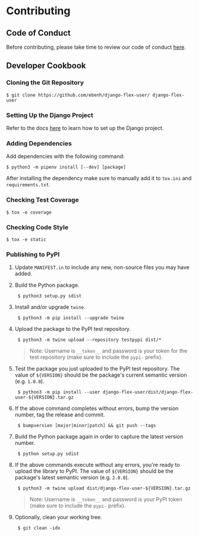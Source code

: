 # Contributing

## Code of Conduct

Before contributing, please take time to review our code of conduct [here](CODE_OF_CONDUCT.md).

## Developer Cookbook

### Cloning the Git Repository

    $ git clone https://github.com/ebenh/django-flex-user/ django-flex-user

### Setting Up the Django Project

Refer to the
docs [here](https://django-flex-user.readthedocs.io/en/latest/reference_project.html#running-the-reference-project-locally)
to learn how to set up the Django project.

### Adding Dependencies

Add dependencies with the following command:

    $ python3 -m pipenv install [--dev] [package]

After installing the dependency make sure to manually add it to `tox.ini` and `requirements.txt`.

### Checking Test Coverage

    $ tox -e coverage

### Checking Code Style

    $ tox -e static

### Publishing to PyPI

1. Update `MANIFEST.in` to include any new, non-source files you may have added.

2. Build the Python package.

        $ python3 setup.py sdist

3. Install and/or upgrade `twine`.

        $ python3 -m pip install --upgrade twine

4. Upload the package to the PyPI test repository.

        $ python3 -m twine upload --repository testpypi dist/*

   > Note: Username is `__token__` and password is your token for the test repository (make sure to include the `pypi-`
   > prefix).

5. Test the package you just uploaded to the PyPI test repository. The value of `${VERSION}` should be the package's
   current semantic version (e.g. `1.0.0`).

        $ python3 -m pip install --user django-flex-user/dist/django-flex-user-${VERSION}.tar.gz

6. If the above command completes without errors, bump the version number, tag the release and commit.

        $ bumpversion [major|minor|patch] && git push --tags

8. Build the Python package again in order to capture the latest version number.

        $ python setup.py sdist

8. If the above commands execute without any errors, you're ready to upload the library to PyPI. The value
   of `${VERSION}` should be the package's latest semantic version (e.g. `2.0.0`).

        $ python3 -m twine upload dist/django-flex-user-${VERSION}.tar.gz

   > Note:  Username is `__token__` and password is your PyPI token (make sure to include the `pypi-` prefix).

9. Optionally, clean your working tree.

        $ git clean -idx
